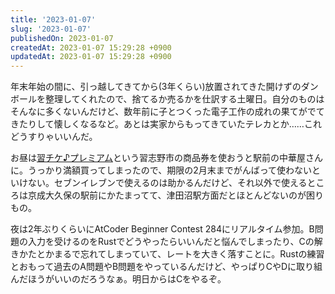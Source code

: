 ```yaml
---
title: '2023-01-07'
slug: '2023-01-07'
publishedOn: 2023-01-07
createdAt: 2023-01-07 15:29:28 +0900
updatedAt: 2023-01-07 15:29:28 +0900
---
```

年末年始の間に、引っ越してきてから(3年くらい)放置されてきた開けずのダンボールを整理してくれたので、捨てるか売るかを仕訳する土曜日。自分のものはそんなに多くないんだけど、数年前に子とつくった電子工作の成れの果てがでてきたりして懐しくなるなど。あとは実家からもってきていたテレカとか……これどうすりゃいいんだ。

お昼は[習チケ♪プレミアム](https://www.city.narashino.lg.jp/soshiki/sangyoshinko/narashino_ticket_premium2022.html)という習志野市の商品券を使おうと駅前の中華屋さんに。うっかり満額買ってしまったので、期限の2月末までがんばって使わないといけない。セブンイレブンで使えるのは助かるんだけど、それ以外で使えるところは京成大久保の駅前にかたまってて、津田沼駅方面だとほとんどないのが困りもの。

夜は2年ぶりくらいにAtCoder Beginner Contest 284にリアルタイム参加。B問題の入力を受けるのをRustでどうやったらいいんだと悩んでしまったり、Cの解きかたとかまるで忘れてしまっていて、レートを大きく落すことに。Rustの練習とおもって過去のA問題やB問題をやっているんだけど、やっぱりCやDに取り組んだほうがいいのだろうなぁ。明日からはCをやるぞ。

